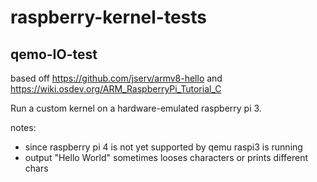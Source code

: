 # raspberry-kernel-tests

## qemo-IO-test

based off https://github.com/jserv/armv8-hello and https://wiki.osdev.org/ARM_RaspberryPi_Tutorial_C

Run a custom kernel on a hardware-emulated raspberry pi 3.

notes:
- since raspberry pi 4 is not yet supported by qemu raspi3 is running
- output "Hello World" sometimes looses characters or prints different chars
